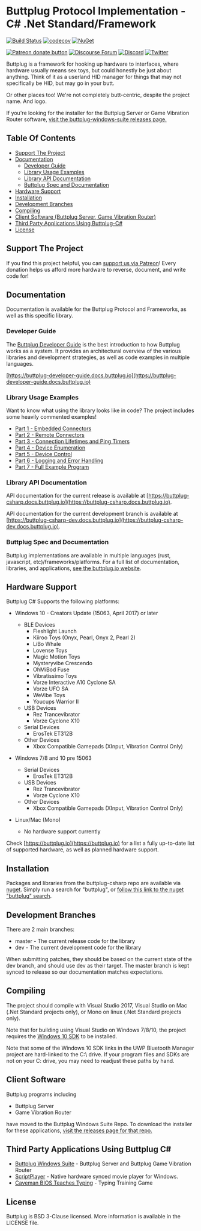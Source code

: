# Buttplug Protocol Implementation - C# .Net Standard/Framework

[![Build Status](https://dev.azure.com/nplabs/buttplug/_apis/build/status/buttplugio.buttplug-csharp?branchName=master)](https://dev.azure.com/nplabs/buttplug/_build/latest?definitionId=2&branchName=master)
[![codecov](https://codecov.io/gh/buttplugio/buttplug-csharp/branch/master/graph/badge.svg)](https://codecov.io/gh/buttplugio/buttplug-csharp)
[![NuGet](https://img.shields.io/nuget/v/Buttplug.svg)](https://www.nuget.org/packages/Buttplug/)

[![Patreon donate button](https://img.shields.io/badge/patreon-donate-yellow.svg)](https://www.patreon.com/qdot)
[![Discourse Forum](https://img.shields.io/badge/discourse-forum-blue.svg)](https://metafetish.club)
[![Discord](https://img.shields.io/discord/353303527587708932.svg?logo=discord)](https://discord.buttplug.io)
[![Twitter](https://img.shields.io/twitter/follow/buttplugio.svg?style=social&logo=twitter)](https://twitter.com/buttplugio)

Buttplug is a framework for hooking up hardware to interfaces, where
hardware usually means sex toys, but could honestly be just about
anything. Think of it as a userland HID manager for things that may
not specifically be HID, but may go in your butt. 

Or other places too! We're not completely butt-centric, despite the
project name. And logo.

If you're looking for the installer for the Buttplug Server or Game
Vibration Router software, [visit the buttplug-windows-suite releases
page.](https://github.com/buttplugio/buttplug-windows-suite/releases/)

## Table Of Contents

- [Support The Project](#support-the-project)
- [Documentation](#documentation)
    - [Developer Guide](#developer-guide)
    - [Library Usage Examples](#library-usage-examples)
    - [Library API Documentation](#library-api-documentation)
    - [Buttplug Spec and Documentation](#buttplug-spec-and-documentation)
- [Hardware Support](#hardware-support)
- [Installation](#installation)
- [Development Branches](#development-branches)
- [Compiling](#compiling)
- [Client Software (Buttplug Server, Game Vibration Router)](#client-software)
- [Third Party Applications Using Buttplug-C#](#third-party-applications-using-buttplug-c)
- [License](#license)

## Support The Project

If you find this project helpful, you can [support us via
Patreon](http://patreon.com/qdot)! Every donation helps us afford more
hardware to reverse, document, and write code for!

## Documentation

Documentation is available for the Buttplug Protocol and Frameworks,
as well as this specific library.

### Developer Guide

The [Buttplug Developer
Guide](https://buttplug-developer-guide.docs.buttplug.io) is the best
introduction to how Buttplug works as a system. It provides an
architectural overview of the various libraries and development
strategies, as well as code examples in multiple languages.

[https://buttplug-developer-guide.docs.buttplug.io](https://buttplug-developer-guide.docs.buttplug.io)

### Library Usage Examples

Want to know what using the library looks like in code? The project
includes some heavily commented examples!

- [Part 1 - Embedded Connectors](https://github.com/buttplugio/buttplug-csharp/blob/master/Buttplug.Examples.01.EmbeddedClientSetup/Program.cs)
- [Part 2 - Remote Connectors](https://github.com/buttplugio/buttplug-csharp/blob/master/Buttplug.Examples.02.WebsocketClientSetup/Program.cs)
- [Part 3 - Connection Lifetimes and Ping Timers](https://github.com/buttplugio/buttplug-csharp/blob/master/Buttplug.Examples.03.ConnectionLifetimesAndPingTimers/Program.cs)
- [Part 4 - Device Enumeration](https://github.com/buttplugio/buttplug-csharp/blob/master/Buttplug.Examples.04.DeviceEnumeration/Program.cs)
- [Part 5 - Device Control](https://github.com/buttplugio/buttplug-csharp/blob/master/Buttplug.Examples.05.DeviceControl/Program.cs)
- [Part 6 - Logging and Error Handling](https://github.com/buttplugio/buttplug-csharp/blob/master/Buttplug.Examples.06.LoggingAndErrorHandling/Program.cs)
- [Part 7 - Full Example Program](https://github.com/buttplugio/buttplug-csharp/blob/master/Buttplug.Examples.07.FullProgram/Program.cs)

### Library API Documentation

API documentation for the current release is available at
[https://buttplug-csharp.docs.buttplug.io](https://buttplug-csharp.docs.buttplug.io).

API documentation for the current development branch is available at
[https://buttplug-csharp-dev.docs.buttplug.io](https://buttplug-csharp-dev.docs.buttplug.io).

### Buttplug Spec and Documentation

Buttplug implementations are available in multiple languages (rust,
javascript, etc)/frameworks/platforms. For a full list of
documentation, libraries, and applications, [see the buttplug.io
website](https://buttplug.io).

## Hardware Support

Buttplug C# Supports the following platforms:

- Windows 10 - Creators Update (15063, April 2017) or later
  - BLE Devices
    - Fleshlight Launch
    - Kiiroo Toys (Onyx, Pearl, Onyx 2, Pearl 2)
    - LiBo Whale
    - Lovense Toys
    - Magic Motion Toys
    - Mysteryvibe Crescendo
    - OhMiBod Fuse
    - Vibratissimo Toys
    - Vorze Interactive A10 Cyclone SA
    - Vorze UFO SA
    - WeVibe Toys
    - Youcups Warrior II
  - USB Devices
    - Rez Trancevibrator
    - Vorze Cyclone X10
  - Serial Devices
    - ErosTek ET312B
  - Other Devices
    - Xbox Compatible Gamepads (XInput, Vibration Control Only)
  
- Windows 7/8 and 10 pre 15063
  - Serial Devices
    - ErosTek ET312B
  - USB Devices
    - Rez Trancevibrator
    - Vorze Cyclone X10
  - Other Devices
    - Xbox Compatible Gamepads (XInput, Vibration Control Only)

- Linux/Mac (Mono)
  - No hardware support currently

Check [https://buttplug.io](https://buttplug.io) for a list a fully
up-to-date list of supported hardware, as well as planned hardware
support.

## Installation

Packages and libraries from the buttplug-csharp repo are available via
[nuget](http://nuget.org). Simply run a search for "buttplug", or
[follow this link to the nuget "buttplug" search](https://www.nuget.org/packages?q=buttplug).

## Development Branches

There are 2 main branches:

- master - The current release code for the library
- dev - The current development code for the library

When submitting patches, they should be based on the current state of
the dev branch, and should use dev as their target. The master branch
is kept synced to release so our documentation matches expectations.

## Compiling

The project should compile with Visual Studio 2017, Visual Studio on
Mac (.Net Standard projects only), or Mono on linux (.Net Standard
projects only).

Note that for building using Visual Studio on Windows 7/8/10, the
project requires the [Windows 10
SDK](https://developer.microsoft.com/en-us/windows/downloads/windows-10-sdk)
to be installed.

Note that some of the Windows 10 SDK links in the UWP Bluetooth
Manager project are hard-linked to the C:\ drive. If your program
files and SDKs are not on your C: drive, you may need to readjust
these paths by hand.

## Client Software

Buttplug programs including

- Buttplug Server
- Game Vibration Router

have moved to the Buttplug Windows Suite Repo. To download the
installer for these applications, [visit the releases
page for that repo.](https://github.com/buttplugio/buttplug-windows-suite/releases/)

## Third Party Applications Using Buttplug C#

- [Buttplug Windows Suite](https://github.com/buttplugio/buttplug-windows-suite) - Buttplug Server and Buttplug Game Vibration Router
- [ScriptPlayer](https://github.com/FredTungsten/ScriptPlayer) - Native hardware synced movie player for Windows.
- [Caveman BIOS Teaches Typing](https://curiousjp.itch.io/caveman-bios-teaches-erotic-typing) - Typing Training Game

## License

Buttplug is BSD 3-Clause licensed. More information is available in
the LICENSE file.
